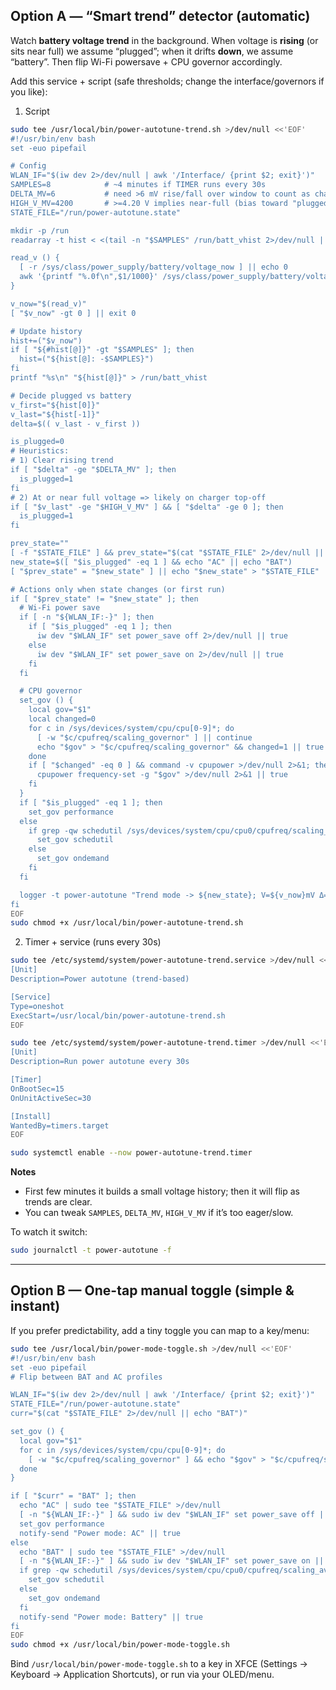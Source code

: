 ## Option A — “Smart trend” detector (automatic)

Watch **battery voltage trend** in the background. When voltage is **rising** (or sits near full) we assume “plugged”; when it drifts **down**, we assume “battery”. Then flip Wi-Fi powersave + CPU governor accordingly.

Add this service + script (safe thresholds; change the interface/governors if you like):

1. Script

```bash
sudo tee /usr/local/bin/power-autotune-trend.sh >/dev/null <<'EOF'
#!/usr/bin/env bash
set -euo pipefail

# Config
WLAN_IF="$(iw dev 2>/dev/null | awk '/Interface/ {print $2; exit}')"
SAMPLES=8            # ~4 minutes if TIMER runs every 30s
DELTA_MV=6           # need >6 mV rise/fall over window to count as charging/discharging
HIGH_V_MV=4200       # >=4.20 V implies near-full (bias toward "plugged")
STATE_FILE="/run/power-autotune.state"

mkdir -p /run
readarray -t hist < <(tail -n "$SAMPLES" /run/batt_vhist 2>/dev/null || true)

read_v () {
  [ -r /sys/class/power_supply/battery/voltage_now ] || echo 0
  awk '{printf "%.0f\n",$1/1000}' /sys/class/power_supply/battery/voltage_now 2>/dev/null || echo 0
}

v_now="$(read_v)"
[ "$v_now" -gt 0 ] || exit 0

# Update history
hist+=("$v_now")
if [ "${#hist[@]}" -gt "$SAMPLES" ]; then
  hist=("${hist[@]: -$SAMPLES}")
fi
printf "%s\n" "${hist[@]}" > /run/batt_vhist

# Decide plugged vs battery
v_first="${hist[0]}"
v_last="${hist[-1]}"
delta=$(( v_last - v_first ))

is_plugged=0
# Heuristics:
# 1) Clear rising trend
if [ "$delta" -ge "$DELTA_MV" ]; then
  is_plugged=1
fi
# 2) At or near full voltage => likely on charger top-off
if [ "$v_last" -ge "$HIGH_V_MV" ] && [ "$delta" -ge 0 ]; then
  is_plugged=1
fi

prev_state=""
[ -f "$STATE_FILE" ] && prev_state="$(cat "$STATE_FILE" 2>/dev/null || true)"
new_state=$([ "$is_plugged" -eq 1 ] && echo "AC" || echo "BAT")
[ "$prev_state" = "$new_state" ] || echo "$new_state" > "$STATE_FILE"

# Actions only when state changes (or first run)
if [ "$prev_state" != "$new_state" ]; then
  # Wi-Fi power save
  if [ -n "${WLAN_IF:-}" ]; then
    if [ "$is_plugged" -eq 1 ]; then
      iw dev "$WLAN_IF" set power_save off 2>/dev/null || true
    else
      iw dev "$WLAN_IF" set power_save on 2>/dev/null || true
    fi
  fi

  # CPU governor
  set_gov () {
    local gov="$1"
    local changed=0
    for c in /sys/devices/system/cpu/cpu[0-9]*; do
      [ -w "$c/cpufreq/scaling_governor" ] || continue
      echo "$gov" > "$c/cpufreq/scaling_governor" && changed=1 || true
    done
    if [ "$changed" -eq 0 ] && command -v cpupower >/dev/null 2>&1; then
      cpupower frequency-set -g "$gov" >/dev/null 2>&1 || true
    fi
  }
  if [ "$is_plugged" -eq 1 ]; then
    set_gov performance
  else
    if grep -qw schedutil /sys/devices/system/cpu/cpu0/cpufreq/scaling_available_governors 2>/dev/null; then
      set_gov schedutil
    else
      set_gov ondemand
    fi
  fi

  logger -t power-autotune "Trend mode -> ${new_state}; V=${v_now}mV Δ=${delta}mV; wifi=${WLAN_IF:-none}"
fi
EOF
sudo chmod +x /usr/local/bin/power-autotune-trend.sh
```

2. Timer + service (runs every 30s)

```bash
sudo tee /etc/systemd/system/power-autotune-trend.service >/dev/null <<'EOF'
[Unit]
Description=Power autotune (trend-based)

[Service]
Type=oneshot
ExecStart=/usr/local/bin/power-autotune-trend.sh
EOF

sudo tee /etc/systemd/system/power-autotune-trend.timer >/dev/null <<'EOF'
[Unit]
Description=Run power autotune every 30s

[Timer]
OnBootSec=15
OnUnitActiveSec=30

[Install]
WantedBy=timers.target
EOF

sudo systemctl enable --now power-autotune-trend.timer
```

**Notes**

* First few minutes it builds a small voltage history; then it will flip as trends are clear.
* You can tweak `SAMPLES`, `DELTA_MV`, `HIGH_V_MV` if it’s too eager/slow.

To watch it switch:

```bash
sudo journalctl -t power-autotune -f
```

---

## Option B — One-tap manual toggle (simple & instant)

If you prefer predictability, add a tiny toggle you can map to a key/menu:

```bash
sudo tee /usr/local/bin/power-mode-toggle.sh >/dev/null <<'EOF'
#!/usr/bin/env bash
set -euo pipefail
# Flip between BAT and AC profiles

WLAN_IF="$(iw dev 2>/dev/null | awk '/Interface/ {print $2; exit}')"
STATE_FILE="/run/power-autotune.state"
curr="$(cat "$STATE_FILE" 2>/dev/null || echo "BAT")"

set_gov () {
  local gov="$1"
  for c in /sys/devices/system/cpu/cpu[0-9]*; do
    [ -w "$c/cpufreq/scaling_governor" ] && echo "$gov" > "$c/cpufreq/scaling_governor" || true
  done
}

if [ "$curr" = "BAT" ]; then
  echo "AC" | sudo tee "$STATE_FILE" >/dev/null
  [ -n "${WLAN_IF:-}" ] && sudo iw dev "$WLAN_IF" set power_save off || true
  set_gov performance
  notify-send "Power mode: AC" || true
else
  echo "BAT" | sudo tee "$STATE_FILE" >/dev/null
  [ -n "${WLAN_IF:-}" ] && sudo iw dev "$WLAN_IF" set power_save on || true
  if grep -qw schedutil /sys/devices/system/cpu/cpu0/cpufreq/scaling_available_governors 2>/dev/null; then
    set_gov schedutil
  else
    set_gov ondemand
  fi
  notify-send "Power mode: Battery" || true
fi
EOF
sudo chmod +x /usr/local/bin/power-mode-toggle.sh
```

Bind `/usr/local/bin/power-mode-toggle.sh` to a key in XFCE (Settings → Keyboard → Application Shortcuts), or run via your OLED/menu.
